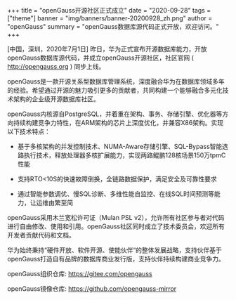 +++
title = "openGauss开源社区正式成立"
date = "2020-09-28"
tags = ["theme"]
banner = "img/banners/banner-20200928_zh.png"
author = "openGauss"
summary = "openGauss数据库源代码正式开放，欢迎访问。"
+++

[中国，深圳，2020年7月1日] 昨日，华为正式宣布开源数据库能力，开放openGauss数据库源代码，并成立openGauss开源社区，社区官网 ( http://opengauss.org ) 同步上线。

openGauss是一款开源关系型数据库管理系统，深度融合华为在数据库领域多年的经验。希望通过开源的魅力吸引更多的贡献者，共同构建一个能够融合多元化技术架构的企业级开源数据库社区。

openGauss内核源自PostgreSQL，并着重在架构、事务、存储引擎、优化器等方向持续构建竞争力特性，在ARM架构的芯片上深度优化，并兼容X86架构。实现以下技术特点：

+ 基于多核架构的并发控制技术、NUMA-Aware存储引擎、SQL-Bypass智能选路执行技术，释放处理器多核扩展能力，实现两路鲲鹏128核场景150万tpmC性能

+ 支持RTO<10S的快速故障倒换，全链路数据保护，满足安全及可靠性要求

+ 通过智能参数调优、慢SQL诊断、多维性能自监控、在线SQL时间预测等能力，让运维由繁至简

openGauss采用木兰宽松许可证（Mulan PSL v2），允许所有社区参与者对代码进行自由修改、使用和引用。openGauss社区同时成立了技术委员会，欢迎所有开发者贡献代码和文档。

华为始终秉持“硬件开放、软件开源、使能伙伴“的整体发展战略，支持伙伴基于openGauss打造自有品牌的数据库商业发行版，支持伙伴持续构建商业竞争力。

openGauss组织仓库: https://gitee.com/opengauss

openGauss镜像仓库: https://github.com/opengauss-mirror